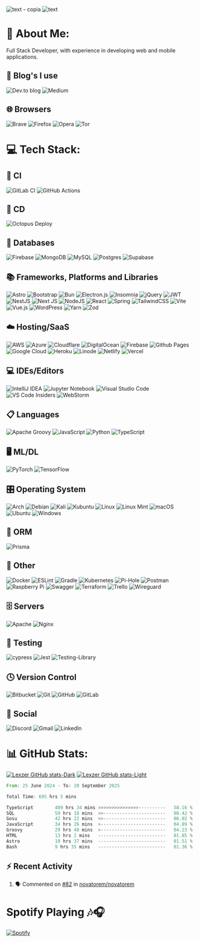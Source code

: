 ![text - copia](https://github.com/lexzer42/lexzer42/assets/134535937/5aca03ec-aed0-48c7-8fd0-f326835433bb)
![text](https://github.com/lexzer42/lexzer42/assets/134535937/2a3f7b29-faca-4bf5-b99f-66727f2f119a)


# 💫 About Me:
Full Stack Developer, with experience in developing web and mobile applications.


## 📝 Blog's I use
![Dev.to blog](https://img.shields.io/badge/dev.to-0A0A0A?style=for-the-badge&logo=dev.to&logoColor=white)
![Medium](https://img.shields.io/badge/Medium-12100E?style=for-the-badge&logo=medium&logoColor=white)

## 🌐 Browsers
![Brave](https://img.shields.io/badge/Brave-FB542B?style=for-the-badge&logo=Brave&logoColor=white)
![Firefox](https://img.shields.io/badge/Firefox-FF7139?style=for-the-badge&logo=Firefox-Browser&logoColor=white)
![Opera](https://img.shields.io/badge/Opera-FF1B2D?style=for-the-badge&logo=Opera&logoColor=white)
![Tor](https://img.shields.io/badge/Tor-7D4698?style=for-the-badge&logo=Tor-Browser&logoColor=white)


# 💻 Tech Stack:

## 🔬 CI
![GitLab CI](https://img.shields.io/badge/gitlab%20ci-%23181717.svg?style=for-the-badge&logo=gitlab&logoColor=white)
![GitHub Actions](https://img.shields.io/badge/github%20actions-%232671E5.svg?style=for-the-badge&logo=githubactions&logoColor=white)

## 📲 CD
![Octopus Deploy](https://img.shields.io/badge/octopus%20deploy-0D80D8?style=for-the-badge&logo=octopusdeploy&logoColor=white)

## 💾 Databases
![Firebase](https://img.shields.io/badge/firebase-a08021?style=for-the-badge&logo=firebase&logoColor=ffcd34)
![MongoDB](https://img.shields.io/badge/MongoDB-%234ea94b.svg?style=for-the-badge&logo=mongodb&logoColor=white)
![MySQL](https://img.shields.io/badge/mysql-4479A1.svg?style=for-the-badge&logo=mysql&logoColor=white)
![Postgres](https://img.shields.io/badge/postgres-%23316192.svg?style=for-the-badge&logo=postgresql&logoColor=white)
![Supabase](https://img.shields.io/badge/Supabase-3ECF8E?style=for-the-badge&logo=supabase&logoColor=white)

## 📚 Frameworks, Platforms and Libraries
![Astro](https://img.shields.io/badge/astro-%232C2052.svg?style=for-the-badge&logo=astro&logoColor=white)
![Bootstrap](https://img.shields.io/badge/bootstrap-%238511FA.svg?style=for-the-badge&logo=bootstrap&logoColor=white)
![Bun](https://img.shields.io/badge/Bun-%23000000.svg?style=for-the-badge&logo=bun&logoColor=white)
![Electron.js](https://img.shields.io/badge/Electron-191970?style=for-the-badge&logo=Electron&logoColor=white)
![Insomnia](https://img.shields.io/badge/Insomnia-black?style=for-the-badge&logo=insomnia&logoColor=5849BE)
![jQuery](https://img.shields.io/badge/jquery-%230769AD.svg?style=for-the-badge&logo=jquery&logoColor=white)
![JWT](https://img.shields.io/badge/JWT-black?style=for-the-badge&logo=JSON%20web%20tokens)
![NestJS](https://img.shields.io/badge/nestjs-%23E0234E.svg?style=for-the-badge&logo=nestjs&logoColor=white)
![Next JS](https://img.shields.io/badge/Next-black?style=for-the-badge&logo=next.js&logoColor=white)
![NodeJS](https://img.shields.io/badge/node.js-6DA55F?style=for-the-badge&logo=node.js&logoColor=white)
![React](https://img.shields.io/badge/react-%2320232a.svg?style=for-the-badge&logo=react&logoColor=%2361DAFB)
![Spring](https://img.shields.io/badge/spring-%236DB33F.svg?style=for-the-badge&logo=spring&logoColor=white)
![TailwindCSS](https://img.shields.io/badge/tailwindcss-%2338B2AC.svg?style=for-the-badge&logo=tailwind-css&logoColor=white)
![Vite](https://img.shields.io/badge/vite-%23646CFF.svg?style=for-the-badge&logo=vite&logoColor=white)
![Vue.js](https://img.shields.io/badge/vuejs-%2335495e.svg?style=for-the-badge&logo=vuedotjs&logoColor=%234FC08D)
![WordPress](https://img.shields.io/badge/WordPress-%23117AC9.svg?style=for-the-badge&logo=WordPress&logoColor=white)
![Yarn](https://img.shields.io/badge/yarn-%232C8EBB.svg?style=for-the-badge&logo=yarn&logoColor=white)
![Zod](https://img.shields.io/badge/zod-%233068b7.svg?style=for-the-badge&logo=zod&logoColor=white)

## ☁️ Hosting/SaaS
![AWS](https://img.shields.io/badge/AWS-%23FF9900.svg?style=for-the-badge&logo=amazon-aws&logoColor=white)
![Azure](https://img.shields.io/badge/azure-%230072C6.svg?style=for-the-badge&logo=microsoftazure&logoColor=white)
![Cloudflare](https://img.shields.io/badge/Cloudflare-F38020?style=for-the-badge&logo=Cloudflare&logoColor=white)
![DigitalOcean](https://img.shields.io/badge/DigitalOcean-%230167ff.svg?style=for-the-badge&logo=digitalOcean&logoColor=white)
![Firebase](https://img.shields.io/badge/firebase-%23039BE5.svg?style=for-the-badge&logo=firebase)
![Github Pages](https://img.shields.io/badge/github%20pages-121013?style=for-the-badge&logo=github&logoColor=white)
![Google Cloud](https://img.shields.io/badge/GoogleCloud-%234285F4.svg?style=for-the-badge&logo=google-cloud&logoColor=white)
![Heroku](https://img.shields.io/badge/heroku-%23430098.svg?style=for-the-badge&logo=heroku&logoColor=white)
![Linode](https://img.shields.io/badge/linode-00A95C?style=for-the-badge&logo=linode&logoColor=white)
![Netlify](https://img.shields.io/badge/netlify-%23000000.svg?style=for-the-badge&logo=netlify&logoColor=#00C7B7)
![Vercel](https://img.shields.io/badge/vercel-%23000000.svg?style=for-the-badge&logo=vercel&logoColor=white)

## 💻 IDEs/Editors
![IntelliJ IDEA](https://img.shields.io/badge/IntelliJIDEA-000000.svg?style=for-the-badge&logo=intellij-idea&logoColor=white)
![Jupyter Notebook](https://img.shields.io/badge/jupyter-%23FA0F00.svg?style=for-the-badge&logo=jupyter&logoColor=white)
![Visual Studio Code](https://img.shields.io/badge/Visual%20Studio%20Code-0078d7.svg?style=for-the-badge&logo=visual-studio-code&logoColor=white)
![VS Code Insiders](https://img.shields.io/badge/VS%20Code%20Insiders-35b393.svg?style=for-the-badge&logo=visual-studio-code&logoColor=white)
![WebStorm](https://img.shields.io/badge/webstorm-143?style=for-the-badge&logo=webstorm&logoColor=white&color=black)

## 📋 Languages
![Apache Groovy](https://img.shields.io/badge/Apache%20Groovy-4298B8.svg?style=for-the-badge&logo=Apache+Groovy&logoColor=white)
![JavaScript](https://img.shields.io/badge/javascript-%23323330.svg?style=for-the-badge&logo=javascript&logoColor=%23F7DF1E)
![Python](https://img.shields.io/badge/python-3670A0?style=for-the-badge&logo=python&logoColor=ffdd54)
![TypeScript](https://img.shields.io/badge/typescript-%23007ACC.svg?style=for-the-badge&logo=typescript&logoColor=white)

## 🖥️ ML/DL
![PyTorch](https://img.shields.io/badge/PyTorch-%23EE4C2C.svg?style=for-the-badge&logo=PyTorch&logoColor=white)
![TensorFlow](https://img.shields.io/badge/TensorFlow-%23FF6F00.svg?style=for-the-badge&logo=TensorFlow&logoColor=white)

## 🎛️ Operating System
![Arch](https://img.shields.io/badge/Arch%20Linux-1793D1?logo=arch-linux&logoColor=fff&style=for-the-badge)
![Debian](https://img.shields.io/badge/Debian-D70A53?style=for-the-badge&logo=debian&logoColor=white)
![Kali](https://img.shields.io/badge/Kali-268BEE?style=for-the-badge&logo=kalilinux&logoColor=white)
![Kubuntu](https://img.shields.io/badge/-KUbuntu-%230079C1?style=for-the-badge&logo=kubuntu&logoColor=white)
![Linux](https://img.shields.io/badge/Linux-FCC624?style=for-the-badge&logo=linux&logoColor=black)
![Linux Mint](https://img.shields.io/badge/Linux%20Mint-87CF3E?style=for-the-badge&logo=Linux%20Mint&logoColor=white)
![macOS](https://img.shields.io/badge/mac%20os-000000?style=for-the-badge&logo=macos&logoColor=F0F0F0)
![Ubuntu](https://img.shields.io/badge/Ubuntu-E95420?style=for-the-badge&logo=ubuntu&logoColor=white)
![Windows](https://img.shields.io/badge/Windows-0078D6?style=for-the-badge&logo=windows&logoColor=white)

## 🎋 ORM
![Prisma](https://img.shields.io/badge/Prisma-3982CE?style=for-the-badge&logo=Prisma&logoColor=white)

## 🥅 Other
![Docker](https://img.shields.io/badge/docker-%230db7ed.svg?style=for-the-badge&logo=docker&logoColor=white)
![ESLint](https://img.shields.io/badge/ESLint-4B3263?style=for-the-badge&logo=eslint&logoColor=white)
![Gradle](https://img.shields.io/badge/Gradle-02303A.svg?style=for-the-badge&logo=Gradle&logoColor=white)
![Kubernetes](https://img.shields.io/badge/kubernetes-%23326ce5.svg?style=for-the-badge&logo=kubernetes&logoColor=white)
![Pi-Hole](https://img.shields.io/badge/pihole-%2396060C.svg?style=for-the-badge&logo=pi-hole&logoColor=white)
![Postman](https://img.shields.io/badge/Postman-FF6C37?style=for-the-badge&logo=postman&logoColor=white)
![Raspberry Pi](https://img.shields.io/badge/-RaspberryPi-C51A4A?style=for-the-badge&logo=Raspberry-Pi)
![Swagger](https://img.shields.io/badge/-Swagger-%23Clojure?style=for-the-badge&logo=swagger&logoColor=white)
![Terraform](https://img.shields.io/badge/terraform-%235835CC.svg?style=for-the-badge&logo=terraform&logoColor=white)
![Trello](https://img.shields.io/badge/Trello-%23026AA7.svg?style=for-the-badge&logo=Trello&logoColor=white)
![Wireguard](https://img.shields.io/badge/wireguard-%2388171A.svg?style=for-the-badge&logo=wireguard&logoColor=white)

## 🗄️ Servers
![Apache](https://img.shields.io/badge/apache-%23D42029.svg?style=for-the-badge&logo=apache&logoColor=white)
![Nginx](https://img.shields.io/badge/nginx-%23009639.svg?style=for-the-badge&logo=nginx&logoColor=white)

## 🧪 Testing
![cypress](https://img.shields.io/badge/-cypress-%23E5E5E5?style=for-the-badge&logo=cypress&logoColor=058a5e)
![Jest](https://img.shields.io/badge/-jest-%23C21325?style=for-the-badge&logo=jest&logoColor=white)
![Testing-Library](https://img.shields.io/badge/-TestingLibrary-%23E33332?style=for-the-badge&logo=testing-library&logoColor=white)

## 🕓 Version Control
![Bitbucket](https://img.shields.io/badge/bitbucket-%230047B3.svg?style=for-the-badge&logo=bitbucket&logoColor=white)
![Git](https://img.shields.io/badge/git-%23F05033.svg?style=for-the-badge&logo=git&logoColor=white)
![GitHub](https://img.shields.io/badge/github-%23121011.svg?style=for-the-badge&logo=github&logoColor=white)
![GitLab](https://img.shields.io/badge/gitlab-%23181717.svg?style=for-the-badge&logo=gitlab&logoColor=white)


## 💬 Social
![Discord](https://img.shields.io/badge/Discord-%235865F2.svg?style=for-the-badge&logo=discord&logoColor=white)
![Gmail](https://img.shields.io/badge/Gmail-D14836?style=for-the-badge&logo=gmail&logoColor=white)
![LinkedIn](https://img.shields.io/badge/linkedin-%230077B5.svg?style=for-the-badge&logo=linkedin&logoColor=white)


# 📊 GitHub Stats:
[![Lexzer GitHub stats-Dark](https://github-readme-stats.vercel.app/api?username=Lexzer42&show_icons=true&theme=dark#gh-dark-mode-only)](https://github.com/Lexzer42/github-readme-stats#gh-dark-mode-only)
[![Lexzer GitHub stats-Light](https://github-readme-stats.vercel.app/api?username=Lexzer42&show_icons=true&theme=default#gh-light-mode-only)](https://github.com/Lexzer42/github-readme-stats#gh-light-mode-only)


<!--START_SECTION:waka-->

```rust
From: 25 June 2024 - To: 20 September 2025

Total Time: 695 hrs 5 mins

TypeScript        409 hrs 34 mins >>>>>>>>>>>>>>>----------   58.16 %
SQL               59 hrs 18 mins  >>-----------------------   08.42 %
Gosu              42 hrs 22 mins  >>-----------------------   06.02 %
JavaScript        34 hrs 26 mins  >------------------------   04.89 %
Groovy            29 hrs 48 mins  >------------------------   04.23 %
HTML              13 hrs 2 mins   -------------------------   01.85 %
Astro             10 hrs 37 mins  -------------------------   01.51 %
Bash              9 hrs 35 mins   -------------------------   01.36 %
```

<!--END_SECTION:waka-->

## :zap: Recent Activity
<!--START_SECTION:activity-->
1. 🗣 Commented on [#82](https://github.com/novatorem/novatorem/issues/82#issuecomment-2192652481) in [novatorem/novatorem](https://github.com/novatorem/novatorem)
<!--END_SECTION:activity-->


# Spotify Playing 🎶🎧

[![Spotify](https://novatorem-lexzer42s-projects.vercel.app/api/spotify)](https://open.spotify.com/user/frk6s2999uuhb734ng1zyfo81)




